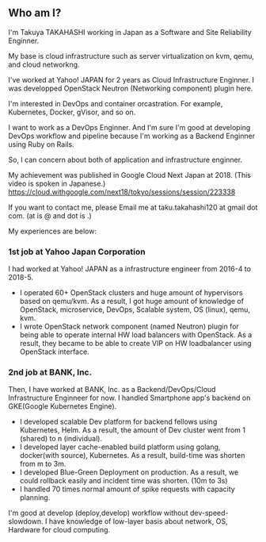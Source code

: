## Who am I?

I'm Takuya TAKAHASHI working in Japan as a Software and Site Reliability Enginner.

My base is cloud infrastructure such as server virtualization on kvm, qemu, and cloud networkng.

I've worked at Yahoo! JAPAN for 2 years as Cloud Infrastructure Enginner.
I was developped OpenStack Neutron (Networking component) plugin here.

I'm interested in DevOps and container orcastration. For example, Kubernetes, Docker, gVisor, and so on.

I want to work as a DevOps Enginner. And I'm sure I'm good at developing DevOps workflow and pipeline because I'm working as a Backend Enginner using Ruby on Rails.

So, I can concern about both of application and infrastructure enginner.

My achievement was published in Google Cloud Next Japan at 2018.
(This video is spoken in Japanese.)
https://cloud.withgoogle.com/next18/tokyo/sessions/session/223338

If you want to contact me, please Email me at taku.takahashi120 at gmail dot com. (at is @ and dot is .)

My experiences are below:

### 1st job at Yahoo Japan Corporation
I had worked at Yahoo! JAPAN as a infrastructure engineer from 2016-4 to 2018-5.
- I operated 60+ OpenStack clusters and huge amount of hypervisors based on qemu/kvm.
  As a result, I got huge amount of knowledge of OpenStack, microservice, DevOps, Scalable system, OS (linux), qemu, kvm.
- I wrote OpenStack network component (named Neutron) plugin for being able to operate internal HW load balancers with OpenStack.
  As a result, they became to be able to create VIP on HW loadbalancer using OpenStack interface.

### 2nd job at BANK, Inc.
Then, I have worked at BANK, Inc. as a Backend/DevOps/Cloud Infrastructure Enginneer for now.
I handled Smartphone app's backend on GKE(Google Kubernetes Engine).
- I developed scalable Dev platform for backend fellows using Kubernetes, Helm.
  As a result, the amount of Dev cluster went from 1 (shared) to n (individual).
- I developed layer cache-enabled build platform using golang, docker(with source), Kubernetes.
  As a result, build-time was shorten from m to 3m.
- I developed Blue-Green Deployment on production. 
  As a result, we could rollback easily and incident time was shorten. (10m to 3s)
- I handled 70 times normal amount of spike requests with capacity planning.

I'm good at develop (deploy,develop) workflow without dev-speed-slowdown.
I have knowledge of low-layer basis about network, OS, Hardware for cloud computing.
